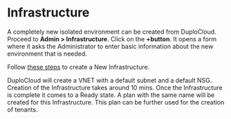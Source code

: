# Infrastructure

A completely new isolated environment can be created from DuploCloud. Proceed to **Admin > Infrastructure**. Click on the **+button**. It opens a form where it asks the Administrator to enter basic information about the new environment that is needed.

Follow [these steps](../quick-start/step-1-infrastructure.md) to create a New Infrastructure.

DuploCloud will create a VNET with a default subnet and a default NSG. Creation of the Infrastructure takes around 10 mins. Once the Infrastructure is complete it comes to a Ready state. A plan with the same name will be created for this Infrastructure. This plan can be further used for the creation of tenants.
